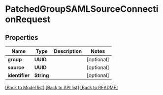 # PatchedGroupSAMLSourceConnectionRequest

## Properties
Name | Type | Description | Notes
------------ | ------------- | ------------- | -------------
**group** | **UUID** |  | [optional] 
**source** | **UUID** |  | [optional] 
**identifier** | **String** |  | [optional] 

[[Back to Model list]](../README.md#documentation-for-models) [[Back to API list]](../README.md#documentation-for-api-endpoints) [[Back to README]](../README.md)


